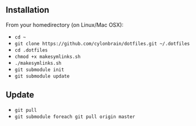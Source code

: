 ## Installation

From your homedirectory (on Linux/Mac OSX):

* `cd ~`
* `git clone https://github.com/cylonbrain/dotfiles.git ~/.dotfiles`
* `cd .dotfiles`
* `chmod +x makesymlinks.sh`
* `./makesymlinks.sh`
* `git submodule init`
* `git submodule update`

## Update
* `git pull`
* `git submodule foreach git pull origin master`
